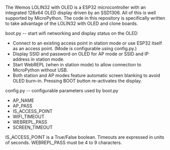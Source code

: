The Wemos LOLIN32 with OLED is a ESP32 microcontroller with an integrated 128x64 OLED display driven by an SSD1306. All of this is well supported by MicroPython. The code in this repository is specifically written to take advantage of the LOLIN32 with OLED and clone boards.

boot.py -- start wifi networking and display status on the OLED

* Connect to an existing access point in station mode or use ESP32 itself as an access point. (Mode is configurable using config.py.)
* Display SSID and password on OLED for AP mode or SSID and IP address in station mode.
* Start WebREPL (when in station mode) to allow connection to MicroPython without USB.
* Both station and AP modes feature automatic screen blanking to avoid OLED burn-in. Pressing BOOT button re-activates the display.

config.py -- configurable parameters used by boot.py

* AP_NAME
* AP_PASS
* IS_ACCESS_POINT
* WIFI_TIMEOUT
* WEBREPL_PASS
* SCREEN_TIMEOUT

IS_ACCESS_POINT is a True/False boolean. Timeouts are expressed in units of seconds. WEBREPL_PASS must be 4 to 9 characters.
